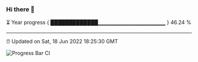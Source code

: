 ### Hi there 👋

⏳ Year progress { █████████████▁▁▁▁▁▁▁▁▁▁▁▁▁▁▁▁▁ } 46.24 %

---

⏰ Updated on Sat, 18 Jun 2022 18:25:30 GMT

![Progress Bar CI](https://github.com/ZhaoGui/ZhaoGui/workflows/Progress%20Bar%20CI/badge.svg)
